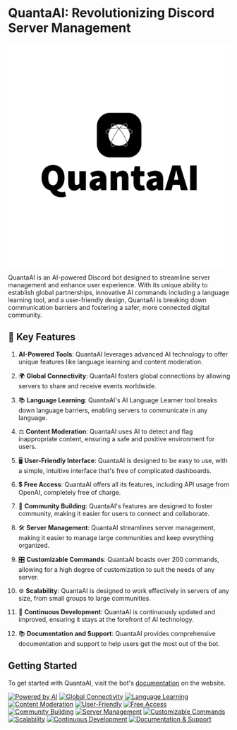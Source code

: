 # QuantaAI: Revolutionizing Discord Server Management

![QuantaAI Logo](images/quantaai/svg/logo-black.svg)

QuantaAI is an AI-powered Discord bot designed to streamline server management and enhance user experience. With its unique ability to establish global partnerships, innovative AI commands including a language learning tool, and a user-friendly design, QuantaAI is breaking down communication barriers and fostering a safer, more connected digital community.

## 🔑 Key Features

1. **AI-Powered Tools**: QuantaAI leverages advanced AI technology to offer unique features like language learning and content moderation.

2. 🌍 **Global Connectivity**: QuantaAI fosters global connections by allowing servers to share and receive events worldwide.

3. 📚 **Language Learning**: QuantaAI's AI Language Learner tool breaks down language barriers, enabling servers to communicate in any language.

4. ⚖️ **Content Moderation**: QuantaAI uses AI to detect and flag inappropriate content, ensuring a safe and positive environment for users.

5. 🖥️ **User-Friendly Interface**: QuantaAI is designed to be easy to use, with a simple, intuitive interface that's free of complicated dashboards.

6. 💲 **Free Access**: QuantaAI offers all its features, including API usage from OpenAI, completely free of charge.

7. 🤝 **Community Building**: QuantaAI's features are designed to foster community, making it easier for users to connect and collaborate.

8. 🛠️ **Server Management**: QuantaAI streamlines server management, making it easier to manage large communities and keep everything organized.

9. 🎛️ **Customizable Commands**: QuantaAI boasts over 200 commands, allowing for a high degree of customization to suit the needs of any server.

10. ⚙️ **Scalability**: QuantaAI is designed to work effectively in servers of any size, from small groups to large communities.

11. 🔄 **Continuous Development**: QuantaAI is continuously updated and improved, ensuring it stays at the forefront of AI technology.

12. 📚 **Documentation and Support**: QuantaAI provides comprehensive documentation and support to help users get the most out of the bot.

## Getting Started

To get started with QuantaAI, visit the bot's [documentation](https://quantaai.notion.site/95ef9858856b4649a104094926acd147?v=59b04385c0ef446490fa697eef037cd7&pvs=4) on the website.

[![Powered by AI](https://img.shields.io/badge/Powered%20by-AI-orange.svg)](https://www.openai.com/)
[![Global Connectivity](https://img.shields.io/badge/Global-Connectivity-blue.svg)](http://wadderprojects.bhweb.ws/)
[![Language Learning](https://img.shields.io/badge/Language-Learning-yellow.svg)](http://wadderprojects.bhweb.ws/)
[![Content Moderation](https://img.shields.io/badge/Content-Moderation-red.svg)](http://wadderprojects.bhweb.ws/)
[![User-Friendly](https://img.shields.io/badge/User-Friendly-green.svg)](http://wadderprojects.bhweb.ws/)
[![Free Access](https://img.shields.io/badge/Free-Access-purple.svg)](http://wadderprojects.bhweb.ws/)
[![Community Building](https://img.shields.io/badge/Community-Building-brightgreen.svg)](http://wadderprojects.bhweb.ws/)
[![Server Management](https://img.shields.io/badge/Server-Management-lightgrey.svg)](http://wadderprojects.bhweb.ws/)
[![Customizable Commands](https://img.shields.io/badge/Customizable-Commands-ff69b4.svg)](http://wadderprojects.bhweb.ws/)
[![Scalability](https://img.shields.io/badge/Scalability-critical.svg)](http://wadderprojects.bhweb.ws/)
[![Continuous Development](https://img.shields.io/badge/Continuous-Development-yellowgreen.svg)](http://wadderprojects.bhweb.ws/)
[![Documentation & Support](https://img.shields.io/badge/Documentation-&-Support-lightblue.svg)](hhttps://quantaai.notion.site/95ef9858856b4649a104094926acd147?v=59b04385c0ef446490fa697eef037cd7&pvs=4)
